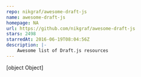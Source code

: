 ```yaml
---
repo: nikgraf/awesome-draft-js
name: awesome-draft-js
homepage: NA
url: https://github.com/nikgraf/awesome-draft-js
stars: 2498
starredAt: 2016-06-19T08:04:56Z
description: |-
    Awesome list of Draft.js resources
---
```


[object Object]
